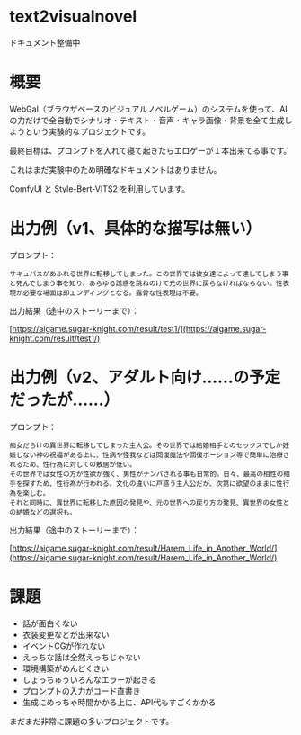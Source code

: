 # text2visualnovel

ドキュメント整備中

# 概要

WebGal（ブラウザベースのビジュアルノベルゲーム）のシステムを使って、AI の力だけで全自動でシナリオ・テキスト・音声・キャラ画像・背景を全て生成しようという実験的なプロジェクトです。

最終目標は、プロンプトを入れて寝て起きたらエロゲーが１本出来てる事です。

これはまだ実験中のため明確なドキュメントはありません。

ComfyUI と Style-Bert-VITS2 を利用しています。

# 出力例（v1、具体的な描写は無い）

プロンプト：

    サキュバスがあふれる世界に転移してしまった。この世界では彼女達によって達してしまう事と死んでしまう事を知り、あらゆる誘惑を跳ねのけて元の世界に戻らなければならない。性表現が必要な場面は即エンディングとなる。露骨な性表現は不要。

出力結果（途中のストーリーまで）：

[https://aigame.sugar-knight.com/result/test1/](https://aigame.sugar-knight.com/result/test1/)

# 出力例（v2、アダルト向け……の予定だったが……）

プロンプト：

    痴女だらけの異世界に転移してしまった主人公。その世界では結婚相手とのセックスでしか妊娠しない神の祝福がある上に、性病や怪我などは回復魔法や回復ポーション等で簡単に治療されるため、性行為に対しての敷居が低い。
    その世界では女性の方が性欲が強く、男性がナンパされる事も日常的。日々、最高の相性の相手を探すため、性行為が行われる。文化の違いに戸惑う主人公だが、次第に欲望のままに性行為を楽しむ。
    それと同時に、異世界に転移した原因の発見や、元の世界への戻り方の発見、異世界の女性との結婚などの選択も。

出力結果（途中のストーリーまで）：

[https://aigame.sugar-knight.com/result/Harem_Life_in_Another_World/](https://aigame.sugar-knight.com/result/Harem_Life_in_Another_World/)

# 課題

- 話が面白くない
- 衣装変更などが出来ない
- イベントCGが作れない
- えっちな話は全然えっちじゃない
- 環境構築がめんどくさい
- しょっちゅういろんなエラーが起きる
- プロンプトの入力がコード直書き
- 生成にめっちゃ時間かかる上に、API代もすごくかかる

まだまだ非常に課題の多いプロジェクトです。
